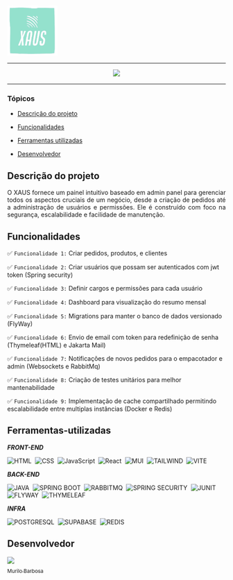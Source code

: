 <img src="./public/xaus-logo.png" alt="Logo XAUS" width="115" height="115">
<hr>
<p align="center">
   <img src="http://img.shields.io/static/v1?label=STATUS&message=FINALIZADO&color=green&style=for-the-badge" #vitrine/>
</p>
<hr>


### Tópicos 

- [Descrição do projeto](#Descrição-do-projeto)

- [Funcionalidades](#Funcionalidades)

- [Ferramentas utilizadas](#Ferramentas-utilizadas)

- [Desenvolvedor](#Desenvolvedor)

## Descrição do projeto 

<p align="justify">
 O XAUS fornece um painel intuitivo baseado em admin panel para gerenciar todos os aspectos cruciais de um negócio, desde a criação de pedidos até a administração de usuários e permissões. 
  Ele é construído com foco na segurança, escalabilidade e facilidade de manutenção.
</p>

## Funcionalidades

:white_check_mark: `Funcionalidade 1:` Criar pedidos, produtos, e clientes 

:white_check_mark: `Funcionalidade 2:` Criar usuários que possam ser autenticados com jwt token (Spring security)

:white_check_mark: `Funcionalidade 3:` Definir cargos e permissões para cada usuário  

:white_check_mark: `Funcionalidade 4:` Dashboard para visualização do resumo mensal 

:white_check_mark: `Funcionalidade 5:` Migrations para manter o banco de dados versionado (FlyWay)

:white_check_mark: `Funcionalidade 6:` Envio de email com token para redefinição de senha (Thymeleaf(HTML) e Jakarta Mail)    

:white_check_mark: `Funcionalidade 7:` Notificações de novos pedidos para o empacotador e admin (Websockets e RabbitMq) 

:white_check_mark: `Funcionalidade 8:` Criação de testes unitários para melhor mantenabilidade

:white_check_mark: `Funcionalidade 9:` Implementação de cache compartilhado permitindo escalabilidade entre multiplas instâncias (Docker e Redis)  


## Ferramentas-utilizadas

***FRONT-END***

![HTML](https://img.shields.io/badge/-HTML-0D1117?style=for-the-badge&logo=HTML5&logoColor=dbdbda&labelColor=0D1117)&nbsp;
![CSS](https://img.shields.io/badge/-CSS-0D1117?style=for-the-badge&logo=CSS3&logoColor=dbdbda&labelColor=0D1117)&nbsp;
![JavaScript](https://img.shields.io/badge/-JavaScript-0D1117?style=for-the-badge&logo=javascript&labelColor=0D1117&textColor=0D1117&logoColor=dbdbda)&nbsp;
![React](https://img.shields.io/badge/-React-0D1117?style=for-the-badge&logo=react&logoColor=dbdbda&labelColor=transparent)&nbsp;
![MUI](https://img.shields.io/badge/-Material%20ui-0D1117?style=for-the-badge&logo=mui&logoColor=dbdbda&labelColor=0D1117)&nbsp;
![TAILWIND](https://img.shields.io/badge/-Tailwind-0D1117?style=for-the-badge&logo=tailwindcss&logoColor=dbdbda&labelColor=0D1117)&nbsp;
![VITE](https://img.shields.io/badge/-vite-0D1117?style=for-the-badge&logo=vite&logoColor=dbdbda&labelColor=0D1117)&nbsp;

***BACK-END***

![JAVA](https://img.shields.io/badge/-JAVA-0D1117?style=for-the-badge&logo=openjdk&labelColor=0D1117&logoColor=dbdbda)&nbsp;
![SPRING BOOT](https://img.shields.io/badge/-SPRINGBOOT-0D1117?style=for-the-badge&logo=SPRING&labelColor=0D1117&logoColor=dbdbda)&nbsp;
![RABBITMQ](https://img.shields.io/badge/-RabbitMq-0D1117?style=for-the-badge&logo=rabbitmq&logoColor=dbdbda&labelColor=0D1117)&nbsp;
![SPRING SECURITY](https://img.shields.io/badge/-Spring%20Security-0D1117?style=for-the-badge&logo=springsecurity&logoColor=dbdbda&labelColor=0D1117)&nbsp;
![JUNIT](https://img.shields.io/badge/-junit5-0D1117?style=for-the-badge&logo=junit5&logoColor=dbdbda&labelColor=0D1117)&nbsp;
![FLYWAY](https://img.shields.io/badge/-flyway-0D1117?style=for-the-badge&logo=flyway&logoColor=dbdbda&labelColor=0D1117)&nbsp;
![THYMELEAF](https://img.shields.io/badge/-thymeleaf-0D1117?style=for-the-badge&logo=thymeleaf&logoColor=dbdbda&labelColor=0D1117)&nbsp;

***INFRA***

![POSTGRESQL](https://img.shields.io/badge/-postgresql-0D1117?style=for-the-badge&logo=postgresql&labelColor=0D1117&logoColor=dbdbda)&nbsp;
![SUPABASE](https://img.shields.io/badge/-supabase-0D1117?style=for-the-badge&logo=supabase&logoColor=dbdbda&labelColor=0D1117)&nbsp;
![REDIS](https://img.shields.io/badge/-Redis-0D1117?style=for-the-badge&logo=redis&logoColor=dbdbda&labelColor=0D1117)&nbsp;

## Desenvolvedor

[<img src="https://avatars.githubusercontent.com/u/111542827?v=4" width=115><br><sub>Murilo Barbosa</sub>](https://github.com/Murilo358) 

